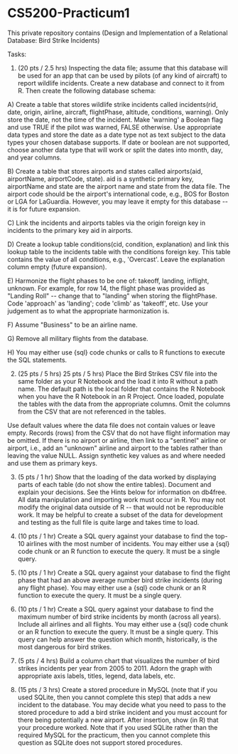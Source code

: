 # CS5200-Practicum1

This private repository contains (Design and Implementation of a Relational Database: Bird Strike Incidents)

Tasks:

1)  (20 pts / 2.5 hrs) Inspecting the data file; assume that this database will be used for an app that can be used by pilots (of any kind of aircraft) to report wildlife incidents. Create a new database and connect to it from R. Then create the following database schema:

A)  Create a table that stores wildlife strike incidents called incidents(rid, date, origin, airline, aircraft, flightPhase, altitude, conditions, warning). Only store the date, not the time of the incident. Make 'warning' a Boolean flag and use TRUE if the pilot was warned, FALSE otherwise. Use appropriate data types and store the date as a date type not as text subject to the data types your chosen database supports. If date or boolean are not supported, choose another data type that will work or split the dates into month, day, and year columns.

B)  Create a table that stores airports and states called airports(aid, airportName, airportCode, state). aid is a synthetic primary key, airportName and state are the airport name and state from the data file. The airport code should be the airport's international code, e.g., BOS for Boston or LGA for LaGuardia. However, you may leave it empty for this database -- it is for future expansion.

C)  Link the incidents and airports tables via the origin foreign key in incidents to the primary key aid in airports. 

D)  Create a lookup table conditions(cid, condition, explanation) and link this lookup table to the incidents table with the conditions foreign key. This table contains the value of all conditions, e.g., 'Overcast'. Leave the explanation column empty (future expansion).

E)  Harmonize the flight phases to be one of: takeoff, landing, inflight, unknown. For example, for row 14, the flight phase was provided as "Landing Roll" -- change that to "landing" when storing the flightPhase. Code 'approach' as 'landing'; code 'climb' as 'takeoff', etc. Use your judgement as to what the appropriate harmonization is.

F)  Assume "Business" to be an airline name.

G)  Remove all military flights from the database.

H)  You may either use {sql} code chunks or calls to R functions to execute the SQL statements. 

2)  (25 pts / 5 hrs) 25 pts / 5 hrs) Place the Bird Strikes CSV file into the same folder as your R Notebook and the load it into R without a path name. The default path is the local folder that contains the R Notebook when you have the R Notebook in an R Project. Once loaded, populate the tables with the data from the appropriate columns. Omit the columns from the CSV that are not referenced in the tables.

Use default values where the data file does not contain values or leave empty. Records (rows) from the CSV that do not have flight information may be omitted. If there is no airport or airline, then link to a "sentinel" airline or airport, i.e., add an "unknown" airline and airport to the tables rather than leaving the value NULL. Assign synthetic key values as and where needed and use them as primary keys.

3)  (5 pts / 1 hr) Show that the loading of the data worked by displaying parts of each table (do not show the entire tables).  Document and explain your decisions. See the Hints below for information on db4free. All data manipulation and importing work must occur in R. You may not modify the original data outside of R -- that would not be reproducible work. It may be helpful to create a subset of the data for development and testing as the full file is quite large and takes time to load.

4)  (10 pts / 1 hr) Create a SQL query against your database to find the top-10 airlines with the most number of incidents. You may either use a {sql} code chunk or an R function to execute the query. It must be a single query.

5)  (10 pts / 1 hr) Create a SQL query against your database to find the flight phase that had an above average number bird strike incidents (during any flight phase). You may either use a {sql} code chunk or an R function to execute the query. It must be a single query. 

6)  (10 pts / 1 hr) Create a SQL query against your database to find the maximum number of bird strike incidents by month (across all years). Include all airlines and all flights. You may either use a {sql} code chunk or an R function to execute the query. It must be a single query. This query can help answer the question which month, historically, is the most dangerous for bird strikes.

7)  (5 pts / 4 hrs) Build a column chart that visualizes the number of bird strikes incidents per year from 2005 to 2011. Adorn the graph with appropriate axis labels, titles, legend, data labels, etc.

8)  (15 pts / 3 hrs) Create a stored procedure in MySQL (note that if you used SQLite, then you cannot complete this step) that adds a new incident to the database. You may decide what you need to pass to the stored procedure to add a bird strike incident and you must account for there being potentially a new airport. After insertion, show (in R) that your procedure worked. Note that if you used SQLite rather than the required MySQL for the practicum, then you cannot complete this question as SQLite does not support stored procedures.
